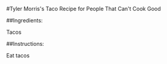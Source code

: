 #Tyler Morris's Taco Recipe for People That Can't Cook Good

##Ingredients: 

Tacos


##Instructions:

Eat tacos
